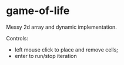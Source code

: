 # game-of-life
Messy 2d array and dynamic implementation.

Controls:
- left mouse click to place and remove cells;
- enter to run/stop iteration
